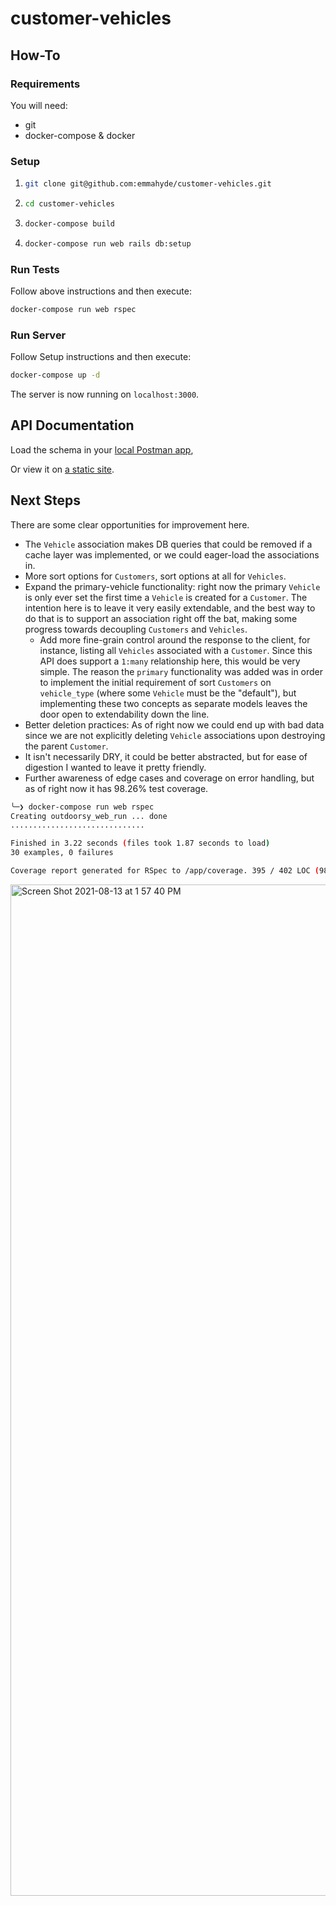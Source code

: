 # customer-vehicles

## How-To
### Requirements
You will need:
- git
- docker-compose & docker

### Setup
1. ```bash
   git clone git@github.com:emmahyde/customer-vehicles.git
    ```
1. ```bash
   cd customer-vehicles
   ```
1. ```bash
   docker-compose build
   ```
1. ```bash
   docker-compose run web rails db:setup
   ```

### Run Tests
Follow above instructions and then execute:
```bash
docker-compose run web rspec
```

### Run Server
Follow Setup instructions and then execute:
```bash
docker-compose up -d
```
The server is now running on `localhost:3000`.

## API Documentation
Load the schema in your [local Postman app](https://www.getpostman.com/collections/23285f6fa95c2b469be1),

Or view it on [a static site](https://documenter.getpostman.com/view/2221299/Tzz7PJU3#c0221860-a558-4d65-a9b4-02463d06aecf).

## Next Steps
There are some clear opportunities for improvement here.
- The `Vehicle` association makes DB queries that could be removed if a cache layer was implemented, or we could eager-load the associations in.
- More sort options for `Customers`, sort options at all for `Vehicles`.
- Expand the primary-vehicle functionality: right now the primary `Vehicle` is only ever set the first time a `Vehicle` is created for a `Customer`. The intention here is to leave it very easily extendable, and the best way to do that is to support an association right off the bat, making some progress towards decoupling `Customers` and `Vehicles`.
    - Add more fine-grain control around the response to the client, for instance, listing all `Vehicles` associated with a `Customer`. Since this API does support a `1:many` relationship here, this would be very simple. The reason the `primary` functionality was added was in order to implement the initial requirement of sort `Customers` on `vehicle_type` (where some `Vehicle` must be the "default"), but implementing these two concepts as separate models leaves the door open to extendability down the line.
- Better deletion practices: As of right now we could end up with bad data since we are not explicitly deleting `Vehicle` associations upon destroying the parent `Customer`.
- It isn't necessarily DRY, it could be better abstracted, but for ease of digestion I wanted to leave it pretty friendly.
- Further awareness of edge cases and coverage on error handling, but as of right now it has 98.26% test coverage.
```bash
╰─❯ docker-compose run web rspec
Creating outdoorsy_web_run ... done
..............................

Finished in 3.22 seconds (files took 1.87 seconds to load)
30 examples, 0 failures

Coverage report generated for RSpec to /app/coverage. 395 / 402 LOC (98.26%) covered.
```
<img width="1618" alt="Screen Shot 2021-08-13 at 1 57 40 PM" src="https://user-images.githubusercontent.com/8183738/129400856-8d5c4590-a53b-478a-92f3-57255a9953cc.png">
